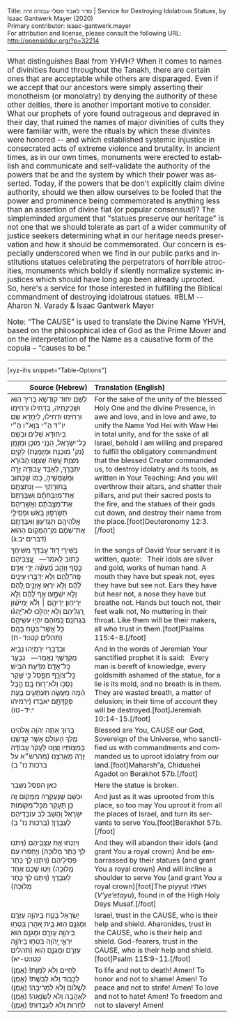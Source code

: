 <html>
<head></head>
<body>
Title: סדר לאבד פסלי עבודה זרה | Service for Destroying Idolatrous Statues, by Isaac Gantwerk Mayer (2020)<br />
Primary contributor: isaac-gantwerk.mayer<br />
For attribution and license, please consult the following URL: <a href="http://opensiddur.org/?p=32214">http://opensiddur.org/?p=32214</a>
<p />
<hr />

<div class="english" lang="en" style="font-size: 1.2em;">
What distinguishes Baal from YHVH? When it comes to names of divinities found throughout the Tanakh, there are certain ones that are acceptable while others are disparaged. Even if we accept that our ancestors were simply asserting their monotheism (or monolatry) by denying the authority of these other deities, there is another important motive to consider. What our prophets of yore found outrageous and depraved in their day, that ruined the names of major divinities of cults they were familiar with, were the rituals by which these divinites were honored -- and which established systemic injustice in consecrated acts of extreme violence and brutality. In ancient times, as in our own times, monuments were erected to establish and communicate and self-validate the authority of the powers that be and the system by which their power was asserted. Today, if the powers that be don't explicitly claim divine authority, should we then allow ourselves to be fooled that the power and prominence being commemorated is anything less than an assertion of divine fiat (or popular consensus!)? The simpleminded argument that "statues preserve our heritage" is not one that we should tolerate as part of a wider community of justice seekers determining what in our heritage needs preservation and how it should be commemorated. Our concern is especially underscored when we find in our public parks and institutions statues celebrating the perpetrators of horrible atrocities, monuments which boldly if silently normalize systemic injustices which should have long ago been already uprooted. So, here's a service for those interested in fulfilling the Biblical commandment of destroying idolatrous statues. #BLM --Aharon N. Varady & Isaac Gantwerk Mayer

Note: “The CAUSE” is used to translate the Divine Name YHVH, based on the philosophical idea of God as the Prime Mover and on the interpretation of the Name as a causative form of the copula – “causes to be.”
</div>

<hr />

[xyz-ihs snippet="Table-Options"]<table style="margin-left: auto; margin-right: auto;" class="draggable">
<thead><tr><th id="x" style="text-align: right;">Source (Hebrew)</th><th style="text-align: left;">Translation (English)</th></tr></thead>
<tbody>
<tr><td style="vertical-align:top;">
<div class="liturgy" lang="he">
לְשֵׁם יִחוּד קוּדְשָׁא בְּרִיךְ הוּא וּשְׁכִינְתֵּיהּ, בִּדְחִילוּ וּרְחִימוּ וּרְחִימוּ וּדְחִילוּ, לְיַחֲדָא שֵׁם יוֹ״ד הֵ״י בְּוָא״ו הֵ״י בְּיִחוּדָא שְׁלִים וּבְשֵׁם כׇּל־יִשְׂרָאֵל, הִנְנִי מוּכָן וּמְזֻמָּן (נק׳ מוּכֶנֶת וּמְזֻמֶּנֶת) לְקַיֵּם מִצְוַת עֲשֵׂה שֶׁצִּוָּנוּ הַבּוֹרֵא יִתְבָּרַךְ, לְאַבֵּד עֲבוֹדָה זָרָה וּמְשַׁמְּשֶׁיהָ, כְּמוֹ שֶׁכָּתוּב בְּתוֹרָתֶךָ — וְנִתַּצְתֶּ֣ם אֶת־מִזְבְּחֹתָ֗ם וְשִׁבַּרְתֶּם֙ אֶת־מַצֵּ֣בֹתָ֔ם וַאֲשֵֽׁרֵיהֶם֙ תִּשְׂרְפ֣וּן בָּאֵ֔שׁ וּפְסִילֵ֥י אֱלֹֽהֵיהֶ֖ם תְּגַדֵּע֑וּן וְאִבַּדְתֶּ֣ם אֶת־שְׁמָ֔ם מִן־הַמָּק֖וֹם הַהֽוּא׃ <span class="citation">(דברים יב:ג)</span>
</span></div></td>
 
<td style="vertical-align:top;">
<div class="english" lang="en">
For the sake of the unity of the blessed Holy One and the divine Presence, in awe and love, and in love and awe, to unify the Name Yod Hei with Waw Hei in total unity, and for the sake of all Israel, behold I am willing and prepared to fulfill the obligatory commandment that the blessed Creator commanded us, to destroy idolatry and its tools, as written in Your Teaching: And you will overthrow their altars, and shatter their pillars, and put their sacred posts to the fire, and the statues of their gods cut down, and destroy their name from the place.[foot]Deuteronomy 12:3.[/foot]
</div></td></tr>


<tr><td style="vertical-align:top;">
<div class="liturgy" lang="he">
בְּשִׁירֵי דָּוִד עַבְדְּךָ מְשִׁיחֶךָ כָּתוּב לֵאמֹר—
&nbsp;
עֲֽ֭צַבֵּיהֶם כֶּ֣סֶף וְזָהָ֑ב
מַ֝עֲשֵׂ֗ה יְדֵ֣י אָדָֽם׃
פֶּֽה־לָ֭הֶם וְלֹ֣א יְדַבֵּ֑רוּ
עֵינַ֥יִם לָ֝הֶ֗ם וְלֹ֣א יִרְאֽוּ׃
אׇזְנַ֣יִם לָ֭הֶם וְלֹ֣א יִשְׁמָ֑עוּ
אַ֥ף לָ֝הֶ֗ם וְלֹ֣א יְרִיחֽוּן׃
יְדֵיהֶ֤ם ׀ וְלֹ֬א יְמִישׁ֗וּן
רַ֭גְלֵיהֶם וְלֹ֣א יְהַלֵּ֑כוּ
לֹא־יֶ֝הְגּ֗וּ בִּגְרוֹנָֽם׃
כְּ֭מוֹהֶם יִהְי֣וּ עֹשֵׂיהֶ֑ם
כֹּ֖ל אֲשֶׁר־בֹּטֵ֣חַ בָּהֶֽם׃ <span class="citation">(תהלים קטו:ד-ח)</span>
</span></div></td>
 
<td style="vertical-align:top;">
<div class="english" lang="en">
In the songs of David Your servant it is written, quote:
&nbsp;
Their idols are silver and gold,
works of human hand.
A mouth they have but speak not,
eyes they have but see not.
Ears they have but hear not,
a nose they have but breathe not.
Hands but touch not,
their feet walk not,
No muttering in their throat.
Like them will be their makers,
all who trust in them.[foot]Psalms 115:4-8.[/foot]
</div></td></tr>


<tr><td style="vertical-align:top;">
<div class="liturgy" lang="he">
וּבִדְבָרִי יִרְמְיָהוּ נְבִיא מֻקְדָּשֶׁךָ נֶאֱמַר—
&nbsp;
נִבְעַ֤ר כׇּל־אָדָם֙ מִדַּ֔עַת 
הֹבִ֥ישׁ כׇּל־צוֹרֵ֖ף מִפָּ֑סֶל 
כִּ֛י שֶׁ֥קֶר נִסְכּ֖וֹ 
וְלֹא־ר֥וּחַ בָּֽם׃ 
הֶ֣בֶל הֵ֔מָּה 
מַעֲשֵׂ֖ה תַּעְתֻּעִ֑ים 
בְּעֵ֥ת פְּקֻדָּתָ֖ם יֹאבֵֽדוּ׃ <span class="citation">(ירמיהו י:יד-טו)</span>
</span></div></td>
 
<td style="vertical-align:top;">
<div class="english" lang="en">
And in the words of Jeremiah Your sanctified prophet it is said:
&nbsp;
Every man is bereft of knowledge, 
every goldsmith ashamed of the statue, 
for a lie is its mold, 
and no breath is in them. 
They are wasted breath, 
a matter of delusion; 
in their time of account they will be destroyed.[foot]Jeremiah 10:14-15.[/foot]
</div></td></tr>


<tr><td style="vertical-align:top;">
<div class="liturgy" lang="he">
בָּרוּךְ אַתָּה 
יְהֹוָה אֱלֹהֵינוּ
מֶלֶךְ הָעוֹלָם 
אֲשֶׁר קִדְּשָׁנוּ בְּמִצְוֹתָיו 
וְצִוָּנוּ לַעֲקֹר עֲבוֹדָה זָרָה מֵאַרְצֵנוּ׃ <span class="citation">(מהרש״א על ברכות נז׳ ב)</span>
</span></div></td>
 
<td style="vertical-align:top;">
<div class="english" lang="en">
Blessed are You, 
CAUSE our God, 
Sovereign of the Universe, 
who sanctified us with commandments 
and commanded us to uproot idolatry from our land.[foot]Maharsh”a, Chidushei Agadot on Berakhot 57b.[/foot]
</div></td></tr>


<tr><td style="vertical-align:top;">
<div class="liturgy" lang="he">
<span class="instruction">כאן הפסל נשבר</span>
</span></div></td>
 
<td style="vertical-align:top;">
<div class="english" lang="en">
<span class="instruction">Here the statue is broken.</span>
</div></td></tr>


<tr><td style="vertical-align:top;">
<div class="liturgy" lang="he">
וּכְשֵׁם שֶׁנֶּעֶקְרָה מִמָּקוֹם זֶה 
כֵּן תֵּעָקֵר מִכׇּל־מְקוֹמוֹת יִשְׂרָאֵל 
וְהָשֵׁב לֵב עוֹבְדֵיהֶם לְעׇבְדֶךָ׃ <span class="citation">(ברכות נז׳ ב)</span>
</span></div></td>
 
<td style="vertical-align:top;">
<div class="english" lang="en">
And just as it was uprooted from this place, 
so too may You uproot it from all the places of Israel, 
and turn its servants to serve You.[foot]Berakhot 57b.[/foot]
</div></td></tr>


<tr><td style="vertical-align:top;">
<div class="liturgy" lang="he">
וְיִזְנְחוּ אֶת עֲצַבֵּיהֶם
(וְיִתְּנוּ לְךָ כֶּתֶר מְלוּכָה)
וְיַחְפְּרוּ עִם פְּסִילֵיהֶם
(וְיִתְּנוּ לְךָ כֶּתֶר מְלוּכָה)
וְיַטּוּ שְׁכֶם אֶחָד לְעָבְדֶךָ
(וְיִתְּנוּ לְךָ כֶּתֶר מְלוּכָה)
</span></div></td>
 
<td style="vertical-align:top;">
<div class="english" lang="en">
And they will abandon their idols 
(and grant You a royal crown)
And be embarrassed by their statues 
(and grant You a royal crown)
And will incline a shoulder to serve You
(and grant You a royal crown)[foot]The piyyut <span class="hebrew" lang="he">ויאתיו</span> (<em>V'ye’etayu</em>), found in of the High Holy Days Musaf.[/foot]
</div></td></tr>


<tr><td style="vertical-align:top;">
<div class="liturgy" lang="he">
יִ֭שְׂרָאֵל בְּטַ֣ח בַּיהֹוָ֑ה
עֶזְרָ֖ם וּמָגִנָּ֣ם הֽוּא׃ 
בֵּ֣ית אַ֭הֲרֹן בִּטְח֣וּ בַיהֹוָ֑ה
עֶזְרָ֖ם וּמָגִנָּ֣ם הֽוּא׃ 
יִרְאֵ֣י יְ֭הֹוָה בִּטְח֣וּ בַיהֹוָ֑ה 
עֶזְרָ֖ם וּמָגִנָּ֣ם הֽוּא׃ <span class="citation">(תהלים קטו:ט-יא)</span>
</span></div></td>
 
<td style="vertical-align:top;">
<div class="english" lang="en">
Israel, trust in the CAUSE,
who is their help and shield. 
Aharonides, trust in the CAUSE,
who is their help and shield.
God-fearers, trust in the CAUSE,
who is their help and shield.[foot]Psalm 115:9-11.[/foot]
</div></td></tr>


<tr><td style="vertical-align:top;">
<div class="liturgy" lang="he">
לְחַיִּים 
וְלֹא לַמָּוֶת!     (אָמֵן)
לְכָבוֹד 
וְלֹא לְבֹשֶׁת!     (אָמֵן)
לְשָׁלוֹם
וְלֹא לִמְרִיבָה!   (אָמֵן)
לְאַהֲבָה 
וְלֹא לְשִׂנְאָה!   (אָמֵן)
לַחֵרוּת 
וְלֹא לְעַבְדוּת!   (אָמֵן)
</span></div></td>
 
<td style="vertical-align:top;">
<div class="english" lang="en">
To life
and not to death!   Amen!
To honor
and not to shame!   Amen!
To peace
and not to strife!  Amen!
To love
and not to hate!    Amen!
To freedom
and not to slavery!     Amen!
</div></td></tr>
</tbody></table>

&nbsp;
</body>
</html>